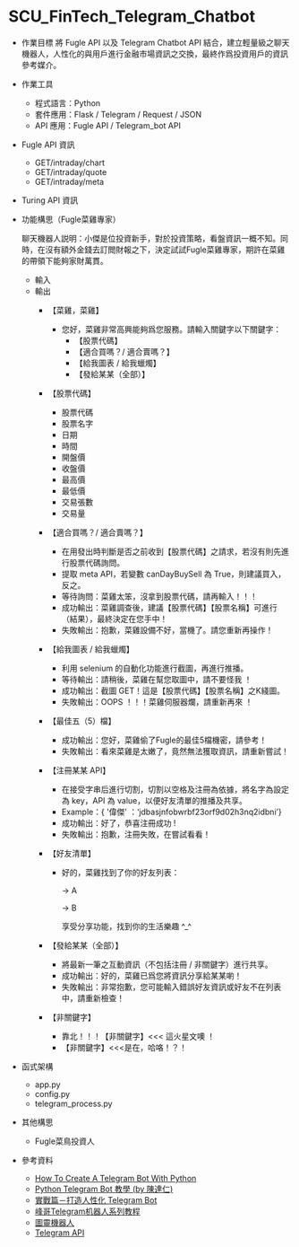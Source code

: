 # SCU_FinTech_Telegram_Chatbot

- 作業目標
    將 Fugle API 以及 Telegram Chatbot API 結合，建立輕量級之聊天機器人，人性化的與用戶進行金融市場資訊之交換，最終作爲投資用戶的資訊參考媒介。

- 作業工具
    - 程式語言：Python
    - 套件應用：Flask / Telegram / Request / JSON
    - API 應用：Fugle API / Telegram_bot API 

- Fugle API 資訊
    - GET/intraday/chart
    - GET/intraday/quote
    - GET/intraday/meta

- Turing API 資訊

- 功能構思（Fugle菜雞專家）

    聊天機器人説明：小傑是位投資新手，對於投資策略，看盤資訊一概不知。同時，在沒有額外金錢去訂閲財報之下，決定試試Fugle菜雞專家，期許在菜雞的帶領下能夠家財萬貫。

    - 輸入
    - 輸出
        - 【菜雞，菜雞】
            - 您好，菜雞非常高興能夠爲您服務。請輸入關鍵字以下關鍵字：
                - 【股票代碼】
                - 【適合買嗎？/ 適合賣嗎？】
                - 【給我圖表 / 給我蠟燭】
                - 【發給某某（全部）】
        - 【股票代碼】
            - 股票代碼
            - 股票名字
            - 日期
            - 時間
            - 開盤價
            - 收盤價
            - 最高價
            - 最低價
            - 交易張數
            - 交易量
        - 【適合買嗎？/ 適合賣嗎？】
            - 在用發出時判斷是否之前收到【股票代碼】之請求，若沒有則先進行股票代碼詢問。
            - 提取 meta API，若變數 canDayBuySell 為 True，則建議買入，反之。
            - 等待詢問：菜雞太笨，沒拿到股票代碼，請再輸入！！！
            - 成功輸出：菜雞調查後，建議【股票代碼】【股票名稱】可進行（結果），最終決定在您手中！
            - 失敗輸出：抱歉，菜雞設備不好，當機了。請您重新再操作！
        - 【給我圖表 / 給我蠟燭】
            - 利用 selenium 的自動化功能進行截圖，再進行推播。
            - 等待輸出：請稍後，菜雞在幫您取圖中，請不要怪我 ！
            - 成功輸出：截圖 GET！這是【股票代碼】【股票名稱】之K綫圖。
            - 失敗輸出：OOPS ！！！菜雞伺服器爛，請重新再來 ！
        - 【最佳五（5）檔】
            - 成功輸出：您好，菜雞偷了Fugle的最佳5檔機密，請參考！
            - 失敗輸出：看來菜雞是太嫩了，竟然無法獲取資訊，請重新嘗試！
        - 【注冊某某 API】
            - 在接受字串后進行切割，切割以空格及注冊為依據，將名字為設定為 key，API 為 value，以便好友清單的推播及共享。
            - Example：{ '偉傑' ：‘jdbasjnfobwrbf23orf9d02h3nq2idbni’}
            - 成功輸出：好了，恭喜注冊成功 !
            - 失敗輸出：抱歉，注冊失敗，在嘗試看看！
        - 【好友清單】
            - 好的，菜雞找到了你的好友列表：

                → A

                → B

                享受分享功能，找到你的生活樂趣 ^_^

        - 【發給某某（全部）】
            - 將最新一筆之互動資訊（不包括注冊 / 非關鍵字）進行共享。
            - 成功輸出：好的，菜雞已爲您將資訊分享給某某喲！
            - 失敗輸出：非常抱歉，您可能輸入錯誤好友資訊或好友不在列表中，請重新檢查！
        - 【非關鍵字】
            - 靠北！！！【非關鍵字】<<< 這火星文噢 ！
            - 【非關鍵字】<<<是在，哈咯！？！

- 函式架構
    - app.py
    - config.py
    - telegram_process.py

- 其他構思
    - Fugle菜鳥投資人

- 參考資料
    - [How To Create A Telegram Bot With Python](https://www.youtube.com/watch?v=GWH1XDXfAXQ)
    - [Python Telegram Bot 教學 (by 陳達仁)](https://hackmd.io/@BpUgvpG2TZy_PvDRF1bwvw/HkgaMUc24?type=view)
    - [實戰篇－打造人性化 Telegram Bot](https://medium.com/@zaoldyeck/%E5%AF%A6%E6%88%B0%E7%AF%87-%E6%89%93%E9%80%A0%E4%BA%BA%E6%80%A7%E5%8C%96-telegram-bot-ed9bb5b8a6d9)
    - [峰哥Telegram机器人系列教程](https://www.youtube.com/playlist?list=PL3dZh-p-vVofZ0BOQ4LnPlhJV3sVAQX8h)
    - [圖靈機器人](http://www.turingapi.com/)
    - [Telegram API](https://core.telegram.org/bots/api#sendphoto)
